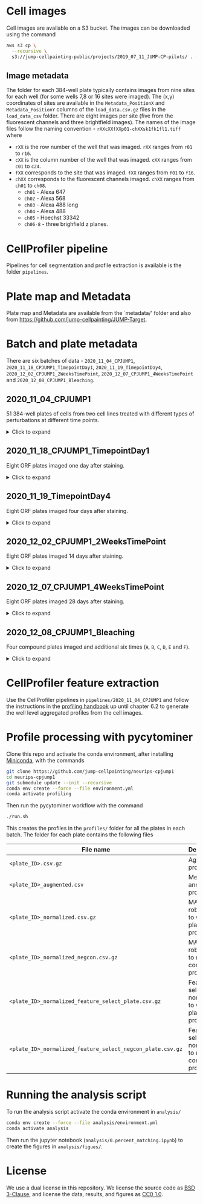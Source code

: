 # Cell images
Cell images are available on a S3 bucket. The images can be downloaded using the command

```bash
aws s3 cp \
  --recursive \
  s3://jump-cellpainting-public/projects/2019_07_11_JUMP-CP-pilots/ . --request-payer 
```

## Image metadata
The folder for each 384-well plate typically contains images from nine sites for each well (for some wells 7,8 or 16 sites were imaged). 
The (x,y) coordinates of sites are available in the `Metadata_PositionX` and `Metadata_PositionY` columns of the `load_data.csv.gz` files in the `load_data_csv` folder. 
There are eight images per site (five from the fluorescent channels and three brightfield images). 
The names of the image files follow the naming convention - `rXXcXXfXXp01-chXXsk1fk1fl1.tiff` where
- `rXX` is the row number of the well that was imaged. `rXX` ranges from `r01` to `r16`.
- `cXX` is the column number of the well that was imaged. `cXX` ranges from `c01` to `c24`.
- `fXX` corresponds to the site that was imaged. `fXX` ranges from `f01` to `f16`.
- `chXX` corresponds to the fluorescent channels imaged. `chXX` ranges from `ch01` to `ch08`.
    - `ch01` - Alexa 647
    - `ch02` - Alexa 568
    - `ch03` - Alexa 488 long
    - `ch04` - Alexa 488
    - `ch05` - Hoechst 33342
    - `ch06-8` - three brighfield z planes.

# CellProfiler pipeline
Pipelines for cell segmentation and profile extraction is available is the folder `pipelines`.

# Plate map and Metadata
Plate map and Metadata are available from the `metadata/' folder and also from https://github.com/jump-cellpainting/JUMP-Target.

# Batch and plate metadata 
There are six batches of data - `2020_11_04_CPJUMP1`, `2020_11_18_CPJUMP1_TimepointDay1`, `2020_11_19_TimepointDay4`, `2020_12_02_CPJUMP1_2WeeksTimePoint`, `2020_12_07_CPJUMP1_4WeeksTimePoint` and `2020_12_08_CPJUMP1_Bleaching`.

## 2020_11_04_CPJUMP1

51 384-well plates of cells from two cell lines treated with different types of perturbations at different time points.

<details>
<summary>Click to expand</summary>

| Barcode    | Description                                     |
| ---------- | ----------------------------------------------- |
| BR00118049 | A549 96-hour ORF w/ Blasticidin Plate 1         |
| BR00118050 | A549 96-hour ORF Plate 1                        |
| BR00117006 | A549 96-hour ORF Plate 2                        |
| BR00118039 | U2OS 96-hour ORF Plate 1                        |
| BR00118040 | U2OS 96-hour ORF Plate 2                        |
| BR00117020 | A549 48-hour ORF Plate 1                        |
| BR00117021 | A549 48-hour ORF Plate 2                        |
| BR00117022 | U2OS 48-hour ORF Plate 1                        |
| BR00117023 | U2OS 48-hour ORF Plate 2                        |
| BR00118041 | A549 96-hour CRISPR Plate 1                     |
| BR00118042 | A549 96-hour CRISPR Plate 2                     |
| BR00118043 | A549 96-hour CRISPR Plate 3                     |
| BR00118044 | A549 96-hour CRISPR Plate 4                     |
| BR00118045 | U2OS 96-hour CRISPR Plate 1                     |
| BR00118046 | U2OS 96-hour CRISPR Plate 2                     |
| BR00118047 | U2OS 96-hour CRISPR Plate 3                     |
| BR00118048 | U2OS 96-hour CRISPR Plate 4                     |
| BR00117003 | A549 144-hour CRISPR Plate 1                    |
| BR00117004 | A549 144-hour CRISPR Plate 2                    |
| BR00117005 | A549 144-hour CRISPR Plate 3                    |
| BR00117000 | A549 144-hour CRISPR Plate 4                    |
| BR00117002 | A549 144-hour CRISPR w/ Puromycin Plate 1       |
| BR00117001 | A549 144-hour CRISPR w/ Puromycin Plate 2       |
| BR00116997 | U2OS 144-hour CRISPR Plate 1                    |
| BR00116998 | U2OS 144-hour CRISPR Plate 2                    |
| BR00116999 | U2OS 144-hour CRISPR Plate 3                    |
| BR00116996 | U2OS 144-hour CRISPR Plate 4                    |
| BR00116991 | A549 24-hour Compound Plate 1                   |
| BR00116992 | A549 24-hour Compound Plate 2                   |
| BR00116993 | A549 24-hour Compound Plate 3                   |
| BR00116994 | A549 24-hour Compound Plate 4                   |
| BR00116995 | U2OS 24-hour Compound Plate 1                   |
| BR00117024 | U2OS 24-hour Compound Plate 2                   |
| BR00117025 | U2OS 24-hour Compound Plate 3                   |
| BR00117026 | U2OS 24-hour Compound Plate 4                   |
| BR00117017 | A549 48-hour Compound Plate 1                   |
| BR00117019 | A549 48-hour Compound Plate 2                   |
| BR00117015 | A549 48-hour Compound Plate 3                   |
| BR00117016 | A549 48-hour Compound Plate 4                   |
| BR00117012 | U2OS 48-hour Compound Plate 1                   |
| BR00117013 | U2OS 48-hour Compound Plate 2                   |
| BR00117010 | U2OS 48-hour Compound Plate 3                   |
| BR00117011 | U2OS 48-hour Compound Plate 4                   |
| BR00117054 | A549 48-hour +20% Seed Density Compound Plate 1 |
| BR00117055 | A549 48-hour +20% Seed Density Compound Plate 2 |
| BR00117008 | A549 48-hour -20% Seed Density Compound Plate 1 |
| BR00117009 | A549 48-hour -20% Seed Density Compound Plate 2 |
| BR00117052 | A549 Cas9 48-hour Compound Plate 1              |
| BR00117053 | A549 Cas9 48-hour Compound Plate 2              |
| BR00117050 | A549 Cas9 48-hour Compound Plate 3              |
| BR00117051 | A549 Cas9 48-hour Compound Plate 4              |

</details>

## 2020_11_18_CPJUMP1_TimepointDay1

Eight ORF plates imaged one day after staining.

<details>
<summary>Click to expand</summary>

| Barcode    | Description                                     |
| ---------- | ----------------------------------------------- |
| BR00118050 | A549 96-hour ORF Plate 1                        |
| BR00117006 | A549 96-hour ORF Plate 2                        |
| BR00118039 | U2OS 96-hour ORF Plate 1                        |
| BR00118040 | U2OS 96-hour ORF Plate 2                        |
| BR00117020 | A549 48-hour ORF Plate 1                        |
| BR00117021 | A549 48-hour ORF Plate 2                        |
| BR00117022 | U2OS 48-hour ORF Plate 1                        |
| BR00117023 | U2OS 48-hour ORF Plate 2                        |

</details>

## 2020_11_19_TimepointDay4

Eight ORF plates imaged four days after staining.

<details>
<summary>Click to expand</summary>

| Barcode    | Description                                     |
| ---------- | ----------------------------------------------- |
| BR00118050 | A549 96-hour ORF Plate 1                        |
| BR00117006 | A549 96-hour ORF Plate 2                        |
| BR00118039 | U2OS 96-hour ORF Plate 1                        |
| BR00118040 | U2OS 96-hour ORF Plate 2                        |
| BR00117020 | A549 48-hour ORF Plate 1                        |
| BR00117021 | A549 48-hour ORF Plate 2                        |
| BR00117022 | U2OS 48-hour ORF Plate 1                        |
| BR00117023 | U2OS 48-hour ORF Plate 2                        |

</details>

## 2020_12_02_CPJUMP1_2WeeksTimePoint

Eight ORF plates imaged 14 days after staining.

<details>
<summary>Click to expand</summary>

| Barcode    | Description                                     |
| ---------- | ----------------------------------------------- |
| BR00118050 | A549 96-hour ORF Plate 1                        |
| BR00117006 | A549 96-hour ORF Plate 2                        |
| BR00118039 | U2OS 96-hour ORF Plate 1                        |
| BR00118040 | U2OS 96-hour ORF Plate 2                        |
| BR00117020 | A549 48-hour ORF Plate 1                        |
| BR00117021 | A549 48-hour ORF Plate 2                        |
| BR00117022 | U2OS 48-hour ORF Plate 1                        |
| BR00117023 | U2OS 48-hour ORF Plate 2                        |

</details>

## 2020_12_07_CPJUMP1_4WeeksTimePoint

Eight ORF plates imaged 28 days after staining.

<details>
<summary>Click to expand</summary>

| Barcode    | Description                                     |
| ---------- | ----------------------------------------------- |
| BR00118050 | A549 96-hour ORF Plate 1                        |
| BR00117006 | A549 96-hour ORF Plate 2                        |
| BR00118039 | U2OS 96-hour ORF Plate 1                        |
| BR00118040 | U2OS 96-hour ORF Plate 2                        |
| BR00117020 | A549 48-hour ORF Plate 1                        |
| BR00117021 | A549 48-hour ORF Plate 2                        |
| BR00117022 | U2OS 48-hour ORF Plate 1                        |
| BR00117023 | U2OS 48-hour ORF Plate 2                        |

</details>

## 2020_12_08_CPJUMP1_Bleaching

Four compound plates imaged and additional six times (`A`, `B`, `C`, `D`, `E` and `F`).

<details>
<summary>Click to expand</summary>

| Barcode    | Description                                     |
| ---------- | ----------------------------------------------- |
| BR00116991 | A549 24-hour Compound Plate 1                   |
| BR00116992 | A549 24-hour Compound Plate 2                   |
| BR00116993 | A549 24-hour Compound Plate 3                   |
| BR00116994 | A549 24-hour Compound Plate 4                   |

</details>

# CellProfiler feature extraction
Use the CellProfiler pipelines in `pipelines/2020_11_04_CPJUMP1` and follow the instructions in the [profiling handbook](https://cytomining.github.io/profiling-handbook/) up until chapter 6.2 to generate the well level aggregated profiles from the cell images.

# Profile processing with pycytominer
Clone this repo and activate the conda environment, after installing [Miniconda](https://docs.conda.io/en/latest/miniconda.html), with the commands

```bash
git clone https://github.com/jump-cellpainting/neurips-cpjump1
cd neurips-cpjump1
git submodule update --init --recursive
conda env create --force --file environment.yml
conda activate profiling
```

Then run the pycytominer workflow with the command

```bash
./run.sh
```

This creates the profiles in the `profiles/` folder for all the plates in each batch. The folder for each plate contains the following files

| File name                                                  | Description                                              |
| ---------------------------------------------------------- | -------------------------------------------------------- |
| `<plate_ID>.csv.gz`                                        | Aggregated profiles                                      |
| `<plate_ID>_augmented.csv`                                 | Metadata annotated profiles                              |
| `<plate_ID>_normalized.csv.gz`                             | MAD robustized to whole plate profiles                   |
| `<plate_ID>_normalized_negcon.csv.gz`                      | MAD robustized to negative control profiles              |
| `<plate_ID>_normalized_feature_select_plate.csv.gz`        | Feature selected normalized to whole plate profiles      |
| `<plate_ID>_normalized_feature_select_negcon_plate.csv.gz` | Feature selected normalized to negative control profiles |

# Running the analysis script
To run the analysis script activate the conda environment in `analysis/`

```bash
conda env create --force --file analysis/environment.yml
conda activate analysis
```

Then run the jupyter notebook (`analysis/0.percent_matching.ipynb`) to create the figures in `analysis/figues/`.

# License

We use a dual license in this repository.
We license the source code as [BSD 3-Clause](LICENSE_BSD3.md), and license the data, results, and figures as [CC0 1.0](LICENSE_CC0.md).
